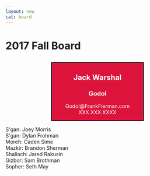 ```yaml
---
layout: new
cat: board
---
```

<style>
.godol-board {
	background: Crimson;
	float: center;
	clear: both;
   width: 250px;
   color: White;
	text-align: center;
}

div.godol-board {
   margin: auto;
   border: 2px solid Black;
}
h1.godol-board {
	font-size: 20px;
}

h2.godol-board {
	font-size: 17px;
	font-family: Arial;
}
</style>
<h1>

2017 Fall Board

</h1>

<div class="godol-board"> 
         <h1 class="godol-board">Jack Warshal</h1>
	 <h2 class="godol-board">Godol</h2>
	 <p class="godol-board">Godol@FrankFierman.com<br>
	 XXX.XXX.XXXX</p>
</div>
<p>
	 S'gan: Joey Morris<br>
         S'gan: Dylan Frohman<br>
         Moreh: Caden Sime<br>
         Mazkir: Brandon Sherman<br>
         Shaliach: Jared Rakusin<br>
         Gizbor: Sam Brothman<br>
         Sopher: Seth May

</p>
